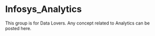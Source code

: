 # Infosys_Analytics
This group is for Data Lovers. Any concept related to Analytics can be posted here. 
